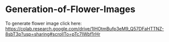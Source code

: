 # Generation-of-Flower-Images
To generate flower image click here: https://colab.research.google.com/drive/1IHOtmBufp3eM9_Q57DFaHTTNZ-8sbT3p?usp=sharing#scrollTo=pTc7IWbf1rHr
